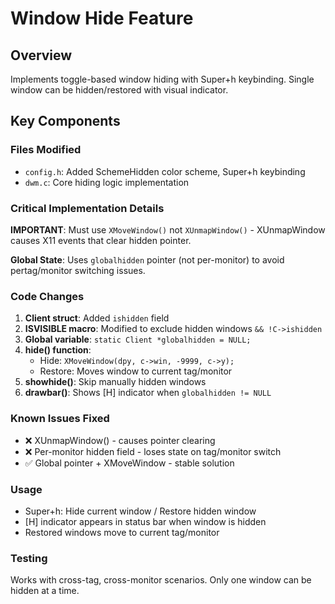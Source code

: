 # Window Hide Feature

## Overview
Implements toggle-based window hiding with Super+h keybinding. Single window can be hidden/restored with visual indicator.

## Key Components

### Files Modified
- `config.h`: Added SchemeHidden color scheme, Super+h keybinding
- `dwm.c`: Core hiding logic implementation

### Critical Implementation Details

**IMPORTANT**: Must use `XMoveWindow()` not `XUnmapWindow()` - XUnmapWindow causes X11 events that clear hidden pointer.

**Global State**: Uses `globalhidden` pointer (not per-monitor) to avoid pertag/monitor switching issues.

### Code Changes

1. **Client struct**: Added `ishidden` field
2. **ISVISIBLE macro**: Modified to exclude hidden windows `&& !C->ishidden`  
3. **Global variable**: `static Client *globalhidden = NULL;`
4. **hide() function**: 
   - Hide: `XMoveWindow(dpy, c->win, -9999, c->y);`
   - Restore: Moves window to current tag/monitor
5. **showhide()**: Skip manually hidden windows
6. **drawbar()**: Shows [H] indicator when `globalhidden != NULL`

### Known Issues Fixed
- ❌ XUnmapWindow() - causes pointer clearing
- ❌ Per-monitor hidden field - loses state on tag/monitor switch  
- ✅ Global pointer + XMoveWindow - stable solution

### Usage
- Super+h: Hide current window / Restore hidden window
- [H] indicator appears in status bar when window is hidden
- Restored windows move to current tag/monitor

### Testing
Works with cross-tag, cross-monitor scenarios. Only one window can be hidden at a time.
